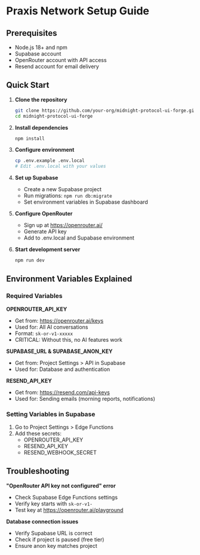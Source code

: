 # Praxis Network Setup Guide

## Prerequisites
- Node.js 18+ and npm
- Supabase account
- OpenRouter account with API access
- Resend account for email delivery

## Quick Start

1. **Clone the repository**
   ```bash
   git clone https://github.com/your-org/midnight-protocol-ui-forge.git
   cd midnight-protocol-ui-forge
   ```

2. **Install dependencies**
   ```bash
   npm install
   ```

3. **Configure environment**
   ```bash
   cp .env.example .env.local
   # Edit .env.local with your values
   ```

4. **Set up Supabase**
   - Create a new Supabase project
   - Run migrations: `npm run db:migrate`
   - Set environment variables in Supabase dashboard

5. **Configure OpenRouter**
   - Sign up at https://openrouter.ai/
   - Generate API key
   - Add to .env.local and Supabase environment

6. **Start development server**
   ```bash
   npm run dev
   ```

## Environment Variables Explained

### Required Variables

**OPENROUTER_API_KEY**
- Get from: https://openrouter.ai/keys
- Used for: All AI conversations
- Format: `sk-or-v1-xxxxx`
- CRITICAL: Without this, no AI features work

**SUPABASE_URL & SUPABASE_ANON_KEY**
- Get from: Project Settings > API in Supabase
- Used for: Database and authentication

**RESEND_API_KEY**
- Get from: https://resend.com/api-keys
- Used for: Sending emails (morning reports, notifications)

### Setting Variables in Supabase

1. Go to Project Settings > Edge Functions
2. Add these secrets:
   - OPENROUTER_API_KEY
   - RESEND_API_KEY
   - RESEND_WEBHOOK_SECRET

## Troubleshooting

**"OpenRouter API key not configured" error**
- Check Supabase Edge Functions settings
- Verify key starts with `sk-or-v1-`
- Test key at https://openrouter.ai/playground

**Database connection issues**
- Verify Supabase URL is correct
- Check if project is paused (free tier)
- Ensure anon key matches project